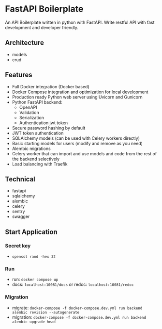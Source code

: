 # FastAPI Boilerplate

An API Boilerplate written in python with FastAPI. Write restful API with fast development and developer friendly.

## Architecture

- models
- crud

## Features

- Full Docker integration (Docker based)
- Docker Compose integration and optimization for local development
- Production ready Python web server using Uvicorn and Gunicorn
- Python FastAPI backend:
  - OpenAPI
  - Validation
  - Serialization
  - Authentication jwt token
- Secure password hashing by default
- JWT token authentication
- SQLAlchemy models (can be used with Celery workers directly)
- Basic starting models for users (modify and remove as you need)
- Alembic migrations
- Celery worker that can import and use models and code from the rest of the backend selectively
- Load balancing with Traefik

## Technical

- fastapi
- sqlalchemy
- alembic
- celery
- sentry
- swagger

## Start Application

### Secret key

- `openssl rand -hex 32`

### Run

- run: `docker compose up`
- docs: `localhost:10081/docs` or redoc: `localhost:10081/redoc`

### Migration

- migrate: `docker-compose -f docker-compose.dev.yml run backend alembic revision --autogenerate`
- migration: `docker-compose -f docker-compose.dev.yml run backend alembic upgrade head`
